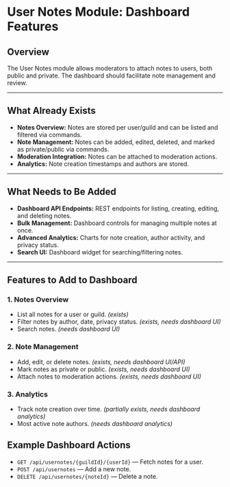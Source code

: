 # User Notes Module: Dashboard Features

## Overview

The User Notes module allows moderators to attach notes to users, both public and private. The dashboard should facilitate note management and review.

---

## What Already Exists

- **Notes Overview:** Notes are stored per user/guild and can be listed and filtered via commands.
- **Note Management:** Notes can be added, edited, deleted, and marked as private/public via commands.
- **Moderation Integration:** Notes can be attached to moderation actions.
- **Analytics:** Note creation timestamps and authors are stored.

---

## What Needs to Be Added

- **Dashboard API Endpoints:** REST endpoints for listing, creating, editing, and deleting notes.
- **Bulk Management:** Dashboard controls for managing multiple notes at once.
- **Advanced Analytics:** Charts for note creation, author activity, and privacy status.
- **Search UI:** Dashboard widget for searching/filtering notes.

---

## Features to Add to Dashboard

### 1. Notes Overview
- List all notes for a user or guild. *(exists)*
- Filter notes by author, date, privacy status. *(exists, needs dashboard UI)*
- Search notes. *(needs dashboard UI)*

### 2. Note Management
- Add, edit, or delete notes. *(exists, needs dashboard UI/API)*
- Mark notes as private or public. *(exists, needs dashboard UI)*
- Attach notes to moderation actions. *(exists, needs dashboard UI)*

### 3. Analytics
- Track note creation over time. *(partially exists, needs dashboard analytics)*
- Most active note authors. *(needs dashboard analytics)*

## Example Dashboard Actions

- `GET /api/usernotes/{guildId}/{userId}` — Fetch notes for a user.
- `POST /api/usernotes` — Add a new note.
- `DELETE /api/usernotes/{noteId}` — Delete a note.

